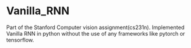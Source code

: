 # Vanilla_RNN
Part of the Stanford Computer vision assignment(cs231n).
Implemented Vanilla RNN in python without the use of any frameworks like pytorch or tensorflow.

